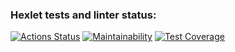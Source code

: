 ### Hexlet tests and linter status:
[![Actions Status](https://github.com/JMURv/python-project-52/workflows/hexlet-check/badge.svg)](https://github.com/JMURv/python-project-52/actions)
[![Maintainability](https://api.codeclimate.com/v1/badges/d391d5ad05b78ef79a11/maintainability)](https://codeclimate.com/github/JMURv/python-project-52/maintainability)
[![Test Coverage](https://api.codeclimate.com/v1/badges/d391d5ad05b78ef79a11/test_coverage)](https://codeclimate.com/github/JMURv/python-project-52/test_coverage)
